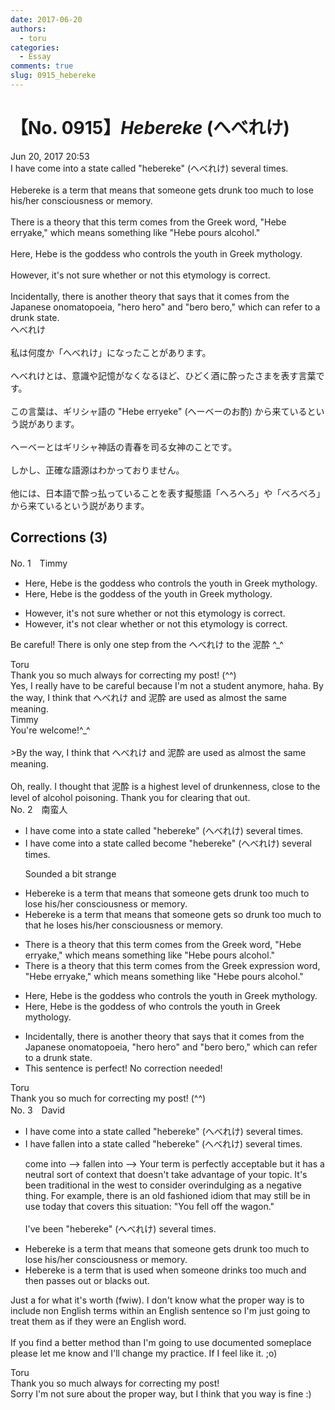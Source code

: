 ```yaml
---
date: 2017-06-20
authors:
  - toru
categories:
  - Essay
comments: true
slug: 0915_hebereke
---
```


# 【No. 0915】<strong><em>Hebereke</strong></em> (へべれけ)
<div class="date">Jun 20, 2017 20:53</div>
<div id="post"><div id="body_show_ori">
I have come into a state called "hebereke" (へべれけ) several times.<br/><br/>Hebereke is a term that means that someone gets drunk too much to lose his/her consciousness or memory.<br/><br/>There is a theory that this term comes from the Greek word, "Hebe erryake," which means something like "Hebe pours alcohol."<br/><br/>Here, Hebe is the goddess who controls the youth in Greek mythology.<br/><br/>However, it's not sure whether or not this etymology is correct.<br/><br/>Incidentally, there is another theory that says that it comes from the Japanese onomatopoeia, "hero hero" and "bero bero," which can refer to a drunk state.
</div></div>

<!-- more -->

<div id="post_ja"><div id="body_show_mo">
へべれけ<br/><br/>私は何度か「へべれけ」になったことがあります。<br/><br/>へべれけとは、意識や記憶がなくなるほど、ひどく酒に酔ったさまを表す言葉です。<br/><br/>この言葉は、ギリシャ語の "Hebe erryeke" (ヘーベーのお酌) から来ているという説があります。<br/><br/>ヘーベーとはギリシャ神話の青春を司る女神のことです。<br/><br/>しかし、正確な語源はわかっておりません。<br/><br/>他には、日本語で酔っ払っていることを表す擬態語「へろへろ」や「べろべろ」から来ているという説があります。
</div></div>

## Corrections (3)
<div id="block"><div class="first_name"> No. 1　<span class="just_name">Timmy</span></div><div id="block2">
<ul class="correction_field">
<li class="incorrect">Here, Hebe is the goddess who controls the youth in Greek mythology.</li>
<li class="corrected correct">
Here, Hebe is the goddess <span class="f_blue">of</span> the youth in Greek mythology.
</li>
</ul>
<ul class="correction_field">
<li class="incorrect">However, it's not sure whether or not this etymology is correct.</li>
<li class="corrected correct">
However, it's not <span class="f_blue">clear </span>whether or not this etymology is correct.
</li>
</ul>
<p class="comment_small">
 Be careful! There is only one step from the へべれけ to the 泥酔 ^_^
</p>

</div><div class="name"><span class="just_name">Toru</span><br>
Thank you so much always for correcting my post! (^^)<br/>Yes, I really have to be careful because I'm not a student anymore, haha. By the way, I think that へべれけ and 泥酔 are used as almost the same meaning.
</div>
<div class="name"><span class="just_name">Timmy</span><br>
You're welcome!^_^<br/><br/>&gt;By the way, I think that へべれけ and 泥酔 are used as almost the same meaning.<br/><br/>Oh, really. I thought that 泥酔 is a highest level of drunkenness, close to the level of alcohol poisoning. Thank you for clearing that out. 
</div>
</div>
<div id="block"><div class="first_name"> No. 2　<span class="just_name">南蛮人</span></div><div id="block2">
<ul class="correction_field">
<li class="incorrect">I have come into a state called "hebereke" (へべれけ) several times.</li>
<li class="corrected correct">
I have <span class="sline"><span class="f_gray">come into a state called</span></span> <span class="f_gray">become</span> "hebereke" (へべれけ) several times.
<p class="correction_comment">Sounded a bit strange</p>
</li>
</ul>
<ul class="correction_field">
<li class="incorrect">Hebereke is a term that means that someone gets drunk too much to lose his/her consciousness or memory.</li>
<li class="corrected correct">
Hebereke is a term that means that someone gets <span class="f_gray">so </span>drunk <span class="f_gray"><span class="sline">too much</span></span> <span class="f_gray"><span class="sline">to</span></span> <span class="f_gray">that he</span> lose<span class="f_gray">s</span> his/her consciousness or memory.
</li>
</ul>
<ul class="correction_field">
<li class="incorrect">There is a theory that this term comes from the Greek word, "Hebe erryake," which means something like "Hebe pours alcohol."</li>
<li class="corrected correct">
There is a theory that this term comes from the Greek <span class="f_blue">expression</span> <span class="sline"><span class="f_red">word</span></span>, "Hebe erryake," which means something like "Hebe pours alcohol."
</li>
</ul>
<ul class="correction_field">
<li class="incorrect">Here, Hebe is the goddess who controls the youth in Greek mythology.</li>
<li class="corrected correct">
Here, Hebe is the goddess <span class="f_blue">of</span> <span class="sline"><span class="f_red">who controls</span> <span class="f_red">the</span></span> youth in Greek mythology.
</li>
</ul>
<ul class="correction_field">
<li class="incorrect">Incidentally, there is another theory that says that it comes from the Japanese onomatopoeia, "hero hero" and "bero bero," which can refer to a drunk state.</li>
<li class="corrected perfect">This sentence is perfect! No correction needed!</li>
</ul>
</div><div class="name"><span class="just_name">Toru</span><br>
Thank you so much for correcting my post! (^^)
</div>
</div>
<div id="block"><div class="first_name"> No. 3　<span class="just_name">David</span></div><div id="block2">
<ul class="correction_field">
<li class="incorrect">I have come into a state called "hebereke" (へべれけ) several times.</li>
<li class="corrected correct">
I have fallen into a state called "hebereke" (へべれけ) several times.
<p class="correction_comment">come into --&gt; fallen into --&gt; Your term is perfectly acceptable but it has a neutral sort of context that doesn't take advantage of your topic. It's been traditional in the west to consider overindulging as a negative thing. For example, there is an old fashioned idiom that may still be in use today that covers this situation: "You fell off the wagon." <br/><br/>I've been "hebereke" (へべれけ) several times.</p>
</li>
</ul>
<ul class="correction_field">
<li class="incorrect">Hebereke is a term that means that someone gets drunk too much to lose his/her consciousness or memory.</li>
<li class="corrected correct">
Hebereke is a term that is used when someone drinks too much and then passes out or blacks out.
</li>
</ul>
<p class="comment_small">
 Just a for what it's worth (fwiw). I don't know what the proper way is to include non English terms within an English sentence so I'm just going to treat them as if they were an English word.
 <br/>
 <br/>
 If you find a better method than I'm going to use documented someplace please let me know and I'll change my practice. If I feel like it. ;o)
</p>

</div><div class="name"><span class="just_name">Toru</span><br>
Thank you so much always for correcting my post!<br/>Sorry I'm not sure about the proper way, but I think that you way is fine :)
</div>
</div>
